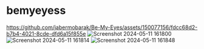 # bemyeyess

https://github.com/jabermobarak/Be-My-Eyes/assets/150077156/fdcc68d2-b7b4-4021-8cde-dfd6a15f855e
![Screenshot 2024-05-11 161800](https://github.com/jabermobarak/Be-My-Eyes/assets/150077156/eb6fc284-ce3c-4d4b-b8c2-c4846c9615ed)
![Screenshot 2024-05-11 161814](https://github.com/jabermobarak/Be-My-Eyes/assets/150077156/c70e9657-b972-4ec8-a61a-f98c6e737319)
![Screenshot 2024-05-11 161848](https://github.com/jabermobarak/Be-My-Eyes/assets/150077156/bf230dc1-1e31-49f5-9d68-7566a6d68c59)
